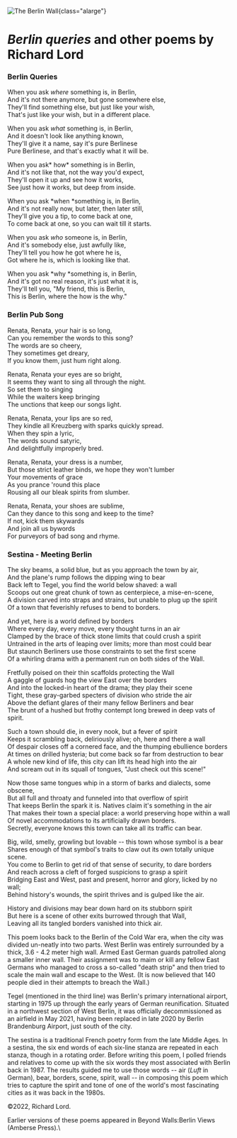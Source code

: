 ![The Berlin Wall](berlin-wall.jpg){class="alarge"}


# *Berlin queries* and other poems by Richard Lord

### Berlin Queries

When you ask *where* something is, in Berlin,\
And it's not there anymore, but gone somewhere else,\
They'll find something else, but just like your wish,\
That's just like your wish, but in a different place.

When you ask *what* something is, in Berlin,\
And it doesn't look like anything known,\
They'll give it a name, say it's pure Berlinese\
Pure Berlinese, and that's exactly what it will be.

When you ask* how* something is in Berlin,\
And it's not like that, not the way you'd expect,\
They'll open it up and see how it works,\
See just how it works, but deep from inside.

When you ask *when *something is, in Berlin,\
And it's not really now, but later, then later still,\
They'll give you a tip, to come back at one,\
To come back at one, so you can wait till it starts.

When you ask *who* someone is, in Berlin,\
And it's somebody else, just awfully like,\
They'll tell you how he got where he is,\
Got where he is, which is looking like that.

When you ask *why *something is, in Berlin,\
And it's got no real reason, it's just what it is,\
They'll tell you, "My friend, this is Berlin,\
This is Berlin, where the how is the why."

### Berlin Pub Song


Renata, Renata, your hair is so long,\
Can you remember the words to this song?\
The words are so cheery,\
They sometimes get dreary,\
If you know them, just hum right along.

Renata, Renata your eyes are so bright,\
It seems they want to sing all through the night.\
So set them to singing\
While the waiters keep bringing\
The unctions that keep our songs light.


Renata, Renata, your lips are so red,\
They kindle all Kreuzberg with sparks quickly spread.\
When they spin a lyric,\
The words sound satyric, \
And delightfully improperly bred.

Renata, Renata, your dress is a number,\
But those strict leather binds, we hope they won't lumber\
Your movements of grace\
As you prance 'round this place\
Rousing all our bleak spirits from slumber.


Renata, Renata, your shoes are sublime,\
Can they dance to this song and keep to the time?\
If not, kick them skywards\
And join all us bywords\
For purveyors of bad song and rhyme.

### Sestina - Meeting Berlin


The sky beams, a solid blue, but as you approach the town by air,\
And the plane's rump follows the dipping wing to bear\
Back left to Tegel, you find the world below shaved: a wall\
Scoops out one great chunk of town as centerpiece, a mise-en-scene,\
A division carved into straps and strains, but unable to plug up the
spirit\
Of a town that feverishly refuses to bend to borders.


And yet, here is a world defined by borders\
Where every day, every move, every thought turns in an air\
Clamped by the brace of thick stone limits that could crush a spirit\
Untrained in the arts of leaping over limits; more than most could bear\
But staunch Berliners use those constraints to set the first scene\
Of a whirling drama with a permanent run on both sides of the Wall.


Fretfully poised on their thin scaffolds protecting the Wall\
A gaggle of guards hog the view East over the borders\
And into the locked-in heart of the drama; they play their scene\
Tight, these gray-garbed specters of division who stride the air\
Above the defiant glares of their many fellow Berliners and bear\
The brunt of a hushed but frothy contempt long brewed in deep vats of
spirit.


Such a town should die, in every nook, but a fever of spirit\
Keeps it scrambling back, deliriously alive; oh, here and there a wall\
Of despair closes off a cornered face, and the thumping ebullience
borders\
At times on drilled hysteria; but come back so far from destruction to
bear\
A whole new kind of life, this city can lift its head high into the air\
And scream out in its squall of tongues, "Just check out this scene!"

Now those same tongues whip in a storm of barks and dialects, some
obscene,\
But all full and throaty and funneled into that overflow of spirit\
That keeps Berlin the spark it is. Natives claim it's something in the
air\
That makes their town a special place: a world preserving hope within a
wall\
Of novel accommodations to its artificially drawn borders.\
Secretly, everyone knows this town can take all its traffic can bear.

Big, wild, smelly, growling but lovable -- this town whose symbol is a
bear\
Shares enough of that symbol's traits to claw out its own totally unique
scene.\
You come to Berlin to get rid of that sense of security, to dare
borders\
And reach across a cleft of forged suspicions to grasp a spirit\
Bridging East and West, past and present, horror and glory, licked by no
wall;\
Behind history's wounds, the spirit thrives and is gulped like the air.


History and divisions may bear down hard on its stubborn spirit\
But here is a scene of other exits burrowed through that Wall,\
Leaving all its tangled borders vanished into thick air.



This poem looks back to the Berlin of the Cold War era, when the city
was divided un-neatly into two parts. West Berlin was entirely
surrounded by a thick, 3.6 - 4.2 meter high wall. Armed East German
guards patrolled along a smaller inner wall. Their assignment was to
maim or kill any fellow East Germans who managed to cross a so-called
"death strip" and then tried to scale the main wall and escape to the
West. (It is now believed that 140 people died in their attempts to
breach the Wall.)

Tegel (mentioned in the third line) was Berlin's primary international
airport, starting in 1975 up through the early years of German
reunification. Situated in a northwest section of West Berlin, it was
officially decommissioned as an airfield in May 2021, having been
replaced in late 2020 by Berlin Brandenburg Airport, just south of the
city.

The sestina is a traditional French poetry form from the late Middle
Ages. In a sestina, the six end words of each six-line stanza are
repeated in each stanza, though in a rotating order. Before writing this
poem, I polled friends and relatives to come up with the six words they
most associated with Berlin back in 1987. The results guided me to use
those words -- air (*Luft* in German), bear, borders, scene, spirit,
wall -- in composing this poem which tries to capture the spirit and
tone of one of the world's most fascinating cities as it was back in the
1980s.

©2022, Richard Lord.

Earlier versions of these poems appeared in Beyond Walls:Berlin Views
(Amberse Press).\

